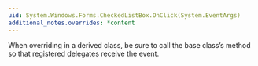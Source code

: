 ```yaml
---
uid: System.Windows.Forms.CheckedListBox.OnClick(System.EventArgs)
additional_notes.overrides: *content
---
```


<p>When overriding <xref href="System.Windows.Forms.CheckedListBox.OnClick(System.EventArgs)"></xref> in a derived class, be sure to call the base class’s <xref href="System.Windows.Forms.CheckedListBox.OnClick(System.EventArgs)"></xref> method so that registered delegates receive the event.</p>


